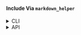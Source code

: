 #### Include Via <code>markdown_helper</code>
<details>
<summary>CLI</summary>
```sh
markdown_helper include --pristine includer.md included.md
```
@[:markdown](../pristine.md)
</details>
<details>
<summary>API</summary>
##### Ruby Code
@[ruby](../include.rb)
```
</details>
